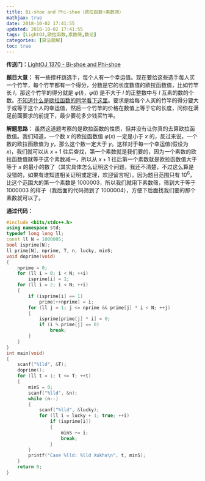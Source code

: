 ```yaml
---
title: Bi-shoe and Phi-shoe（欧拉函数+素数筛）
mathjax: true
date: 2018-10-02 17:41:55
updated: 2018-10-02 17:41:55
tags: [LightOJ,欧拉函数,素数筛,数论]
categories: [算法题解]
toc: true
---
```


**传送门：**[LightOJ 1370 - Bi-shoe and Phi-shoe](https://vjudge.net/problem/LightOJ-1370)

**题目大意：**
有一些撑杆跳选手，每个人有一个幸运值。现在要给这些选手每人买一个竹竿，每个竹竿都有一个得分，分数是它的长度数值的欧拉函数值，比如竹竿长 $l$，那这个竹竿的得分就是 $\varphi(l)$，$\varphi(l)$ 是不大于 $l$ 的正整数中与 $l$ 互素的数的个数。[不知道什么是欧拉函数的同学看下这里](https://gukaifeng.me/2018/10/03/%E6%AC%A7%E6%8B%89%E5%87%BD%E6%95%B0/)。要求是给每个人买的竹竿的得分要大于或等于这个人的幸运值，然后一个竹竿的价格在数值上等于它的长度，问你在满足前面要求的前提下，最少要花多少钱买竹竿。

**解题思路：**
虽然这道题考察的是欧拉函数的性质，但并没有让你真的去算欧拉函数值。我们知道，一个数 $x$ 的欧拉函数值 $\varphi(x)$ 一定是小于 $x$ 的，反过来说，一个数的欧拉函数值为 $y$，那么这个数一定大于 $y$。这样对于每一个幸运值(假设为 $x$)，我们就可以从 $x+1$ 往后查找，第一个素数就是我们要的，因为一个素数的欧拉函数值就等于这个素数减一，所以从 $x+1$ 往后第一个素数就是欧拉函数值大于等于 $x$ 的最小的数了（其实具体怎么证明这个问题，我还不清楚，不过这么算是没错的，如果有谁知道相关证明或定理，欢迎留言呢）。因为题目范围只有 $10^6$，比这个范围大的第一个素数是 $1000003$，所以我们就用下素数筛，筛到大于等于 $1000003$ 的样子（我后面的代码筛到了 $1000004$），方便下后面找我们要的那个素数就可以了。<!--more-->

**通过代码：**
```cpp
#include <bits/stdc++.h>
using namespace std;
typedef long long ll;
const ll N = 1000005;
bool isprime[N];
ll prime[N], nprime, T, n, lucky, minS;
void doprime(void)
{
    nprime = 0;
    for (ll i = 0; i < N; ++i)
        isprime[i] = 1;
    for (ll i = 2; i < N; ++i)
    {
        if (isprime[i] == 1)
            prime[++nprime] = i;
        for (ll j = 1; j <= nprime && prime[j] * i < N; ++j)
        {
            isprime[prime[j] * i] = 0;
            if (i % prime[j] == 0)
                break;
        }
    }
}
int main(void)
{
    scanf("%lld", &T);
    doprime();
    for (ll t = 1; t <= T; ++t)
    {
        minS = 0;
        scanf("%lld", &n);
        while (n--)
        {
            scanf("%lld", &lucky);
            for (ll i = lucky + 1; true; ++i)
                if (isprime[i])
                {
                    minS += i;
                    break;
                }
        }
        printf("Case %lld: %lld Xukha\n", t, minS);
    }
    return 0;
}
```
